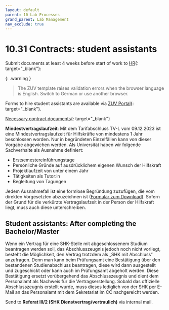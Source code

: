 ```yaml
---
layout: default
parent: 10 Lab Processes
grand_parent: Lab Management
nav_exclude: true
---
```


# 10.31 Contracts: student assistants

Submit documents at least 4 weeks before start of work to [HR](https://www.uni-bamberg.de/abt-personal/personal3-3/team-zustaendigkeiten/){: target="_blank"}:

{: .warning }
> The ZUV template raises validation errors when the browser language is English. Switch to German or use another browser.

Forms to hire student assistants are available via [ZUV Portal](https://zuvportal.uni-bamberg.de/){: target="_blank"}.

[Necessary contract documents](https://www.uni-bamberg.de/fileadmin/abt-personal/Homepage_ab_2016-03/11_Formulare_Infos_Merkblaetter/Einstellungsunterlagen/Einstellungsunterl_Hilfskraefte.zip){: target="_blank"}

**Mindestvertragslaufzeit**: Mit dem Tarifabschluss TV-L vom 09.12.2023 ist eine Mindestvertragslaufzeit für Hilfskräfte von mindestens 1 Jahr beschlossen worden. Nur in begründeten Einzelfällen kann von dieser Vorgabe abgewichen werden. Als Universität haben wir folgende Sachverhalte als Ausnahme definiert:

- Erstsemestereinführungstage
- Persönliche Gründe auf ausdrücklichem eigenen Wunsch der Hilfskraft
- Projektlaufzeit von unter einem Jahr
- Tätigkeiten als Tutor:in
- Begleitung von Tagungen

Jedem Ausnahmefall ist eine formlose Begründung zuzufügen, die vom direkten Vorgesetzten abzuzeichnen ist ([Formular zum Download](https://www.uni-bamberg.de/fileadmin/abt-personal/Homepage_ab_2016-03/11_Formulare_Infos_Merkblaetter/Hilfskraefte/Begr%C3%BCndung_Vertragslaufzeit.pdf?utm_source=chatgpt.com)). Sofern der Grund für die verkürzte Vertragslaufzeit in der Person der Hilfskraft liegt, muss auch diese unterschreiben.

## Student assistants: After completing the Bachelor/Master

Wenn ein Vertrag für eine SHK-Stelle mit abgeschlossenem Studium beantragen werden soll, das Abschlusszeugnis jedoch noch nicht vorliegt, besteht die Möglichkeit, den Vertrag trotzdem als „SHK mit Abschluss“ anzufragen.
Denn man kann beim Prüfungsamt eine Bestätigung über den bestandenen Studienabschluss beantragen, diese wird dann ausgestellt und zugeschickt oder kann auch im Prüfungsamt abgeholt werden. Diese Bestätigung ersetzt vorübergehend das Abschlusszeugnis und dient dem Personalamt als Nachweis für die Vertragserstellung.
Sobald das offizielle Abschlusszeugnis erstellt wurde, muss dieses lediglich von der SHK per E-Mail an das Personalamt mit dem Sekretariat im CC nachgereicht werden.

Send to **Referat III/2 (SHK Dienstvertrag/vertraulich)** via internal mail.
